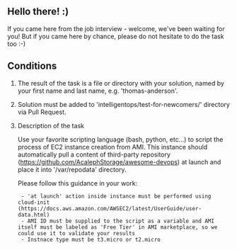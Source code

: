 ## Hello there! :)

If you came here from the job interview - welcome, we've been waiting for you! But if you came here by chance, please do not hesitate to do the task too :-)

## Conditions
1. The result of the task is a file or directory with your solution, named by your first name and last name, e.g. 'thomas-anderson'.
2. Solution must be added to 'intelligentops/test-for-newcomers/' directory via Pull Request.
3. Description of the task

    Use your favorite scripting language (bash, python, etc...) to script the process of EC2 instance creation from AMI. This instance should automatically pull a content of third-party repository (https://github.com/AcalephStorage/awesome-devops) at launch and place it into '/var/repodata' directory.
    
    Please follow this guidance in your work:
    
        - 'at launch' action inside instance must be performed using cloud-init (https://docs.aws.amazon.com/AWSEC2/latest/UserGuide/user-data.html)
        - AMI ID must be supplied to the script as a variable and AMI itself must be labeled as 'Free Tier' in AMI marketplace, so we could use it to validate your results 
        - Instnace type must be t3.micro or t2.micro

